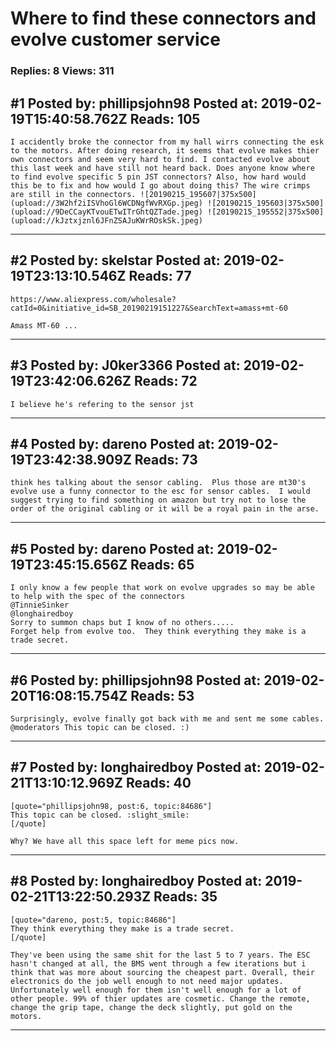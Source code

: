 # Where to find these connectors and evolve customer service

### Replies: 8 Views: 311

## \#1 Posted by: phillipsjohn98 Posted at: 2019-02-19T15:40:58.762Z Reads: 105

```
I accidently broke the connector from my hall wirrs connecting the esk to the motors. After doing research, it seems that evolve makes thier own connectors and seem very hard to find. I contacted evolve about this last week and have still not heard back. Does anyone know where to find evolve specific 5 pin JST connectors? Also, how hard would this be to fix and how would I go about doing this? The wire crimps are still in the connectors. ![20190215_195607|375x500](upload://3W2hf2iISVhoGl6WCDNgfWvRXGp.jpeg) ![20190215_195603|375x500](upload://9DeCCayKTvouETwITrGhtQZTade.jpeg) ![20190215_195552|375x500](upload://kJztxjznl6JFnZSAJuKWrROskSk.jpeg)
```

---
## \#2 Posted by: skelstar Posted at: 2019-02-19T23:13:10.546Z Reads: 77

```
https://www.aliexpress.com/wholesale?catId=0&initiative_id=SB_20190219151227&SearchText=amass+mt-60

Amass MT-60 ...
```

---
## \#3 Posted by: J0ker3366 Posted at: 2019-02-19T23:42:06.626Z Reads: 72

```
I believe he's refering to the sensor jst
```

---
## \#4 Posted by: dareno Posted at: 2019-02-19T23:42:38.909Z Reads: 73

```
think hes talking about the sensor cabling.  Plus those are mt30's
evolve use a funny connector to the esc for sensor cables.  I would suggest trying to find something on amazon but try not to lose the order of the original cabling or it will be a royal pain in the arse.
```

---
## \#5 Posted by: dareno Posted at: 2019-02-19T23:45:15.656Z Reads: 65

```
I only know a few people that work on evolve upgrades so may be able to help with the spec of the connectors
@TinnieSinker
@longhairedboy
Sorry to summon chaps but I know of no others.....
Forget help from evolve too.  They think everything they make is a trade secret.
```

---
## \#6 Posted by: phillipsjohn98 Posted at: 2019-02-20T16:08:15.754Z Reads: 53

```
Surprisingly, evolve finally got back with me and sent me some cables. @moderators This topic can be closed. :)
```

---
## \#7 Posted by: longhairedboy Posted at: 2019-02-21T13:10:12.969Z Reads: 40

```
[quote="phillipsjohn98, post:6, topic:84686"]
This topic can be closed. :slight_smile:
[/quote]

Why? We have all this space left for meme pics now.
```

---
## \#8 Posted by: longhairedboy Posted at: 2019-02-21T13:22:50.293Z Reads: 35

```
[quote="dareno, post:5, topic:84686"]
They think everything they make is a trade secret.
[/quote]

They've been using the same shit for the last 5 to 7 years. The ESC hasn't changed at all, the BMS went through a few iterations but i think that was more about sourcing the cheapest part. Overall, their electronics do the job well enough to not need major updates. Unfortunately well enough for them isn't well enough for a lot of other people. 99% of thier updates are cosmetic. Change the remote, change the grip tape, change the deck slightly, put gold on the motors.
```

---
